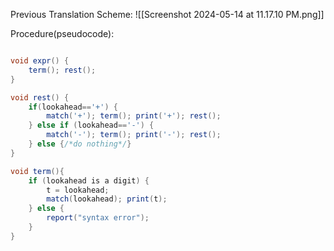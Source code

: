 Previous Translation Scheme:
![[Screenshot 2024-05-14 at 11.17.10 PM.png]]

Procedure(pseudocode):
```java

void expr() {
	term(); rest();
}

void rest() {
	if(lookahead=='+') {
		match('+'); term(); print('+'); rest();
	} else if (lookahead=='-') {
		match('-'); term(); print('-'); rest();
	} else {/*do nothing*/}
}

void term(){
	if (lookahead is a digit) {
		t = lookahead;
		match(lookahead); print(t);
	} else {
		report("syntax error");
	}
}
```